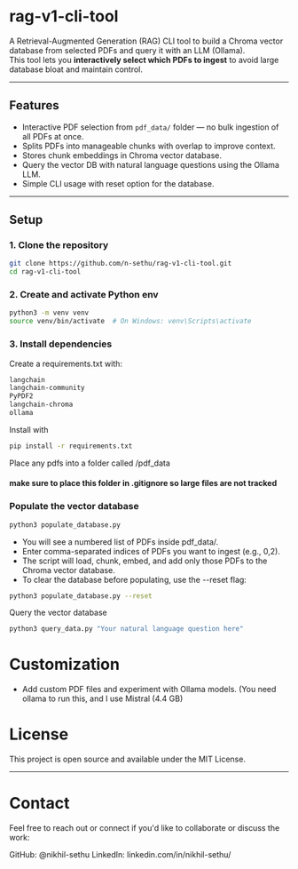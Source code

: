 # rag-v1-cli-tool

A Retrieval-Augmented Generation (RAG) CLI tool to build a Chroma vector database from selected PDFs and query it with an LLM (Ollama).  
This tool lets you **interactively select which PDFs to ingest** to avoid large database bloat and maintain control.

---

## Features

- Interactive PDF selection from `pdf_data/` folder — no bulk ingestion of all PDFs at once.  
- Splits PDFs into manageable chunks with overlap to improve context.  
- Stores chunk embeddings in Chroma vector database.  
- Query the vector DB with natural language questions using the Ollama LLM.  
- Simple CLI usage with reset option for the database.

---

## Setup

### 1. Clone the repository

```bash
git clone https://github.com/n-sethu/rag-v1-cli-tool.git
cd rag-v1-cli-tool
```

### 2. Create and activate Python env
```bash
python3 -m venv venv
source venv/bin/activate  # On Windows: venv\Scripts\activate
```
### 3. Install dependencies
Create a requirements.txt with:
```bash
langchain
langchain-community
PyPDF2
langchain-chroma
ollama
```

Install with 
```bash
pip install -r requirements.txt
```

Place any pdfs into a folder called /pdf_data 
#### make sure to place this folder in .gitignore so large files are not tracked
### Populate the vector database
```bash
python3 populate_database.py
```
- You will see a numbered list of PDFs inside pdf_data/.
- Enter comma-separated indices of PDFs you want to ingest (e.g., 0,2).
- The script will load, chunk, embed, and add only those PDFs to the Chroma vector database.
- To clear the database before populating, use the --reset flag:
```bash
python3 populate_database.py --reset
```
Query the vector database
```bash
python3 query_data.py "Your natural language question here"
```

# Customization
- Add custom PDF files and experiment with Ollama models. (You need ollama to run this, and I use Mistral (4.4 GB)
  
# License
This project is open source and available under the MIT License.

---

# Contact

Feel free to reach out or connect if you'd like to collaborate or discuss the work:

GitHub: @nikhil-sethu
LinkedIn: linkedin.com/in/nikhil-sethu/
